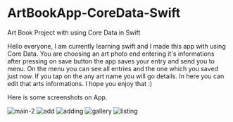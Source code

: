 # ArtBookApp-CoreData-Swift
Art Book Project with using Core Data in Swift


Hello everyone, I am currently learning swift and I made this app with using Core Data.
You are choosing an art photo end entering it's informations after pressing on save button the app saves your entry and send you to menu. 
On the menu you can see all entries and the one which you saved just now. If you tap on the any art name you will go details. In here you can edit that arts informations.
I hope you enjoy that :)

Here is some screenshots on App.

![main-2](https://user-images.githubusercontent.com/79537376/232351135-a1157524-5e82-47e1-a96e-2cb2912ff37a.jpg)
![add](https://user-images.githubusercontent.com/79537376/232351146-10e3b24c-1ddc-4630-ae4b-37aff9197f76.jpg)
![adding](https://user-images.githubusercontent.com/79537376/232351147-e263894d-6cd3-4ae2-958f-dbb062d6093a.jpg)
![gallery](https://user-images.githubusercontent.com/79537376/232351151-8c4da5b1-8791-49fb-be91-a392996de068.jpg)
![listing](https://user-images.githubusercontent.com/79537376/232351158-d9ec741a-a990-4e4d-a0ef-91a23d9f863e.jpg)
